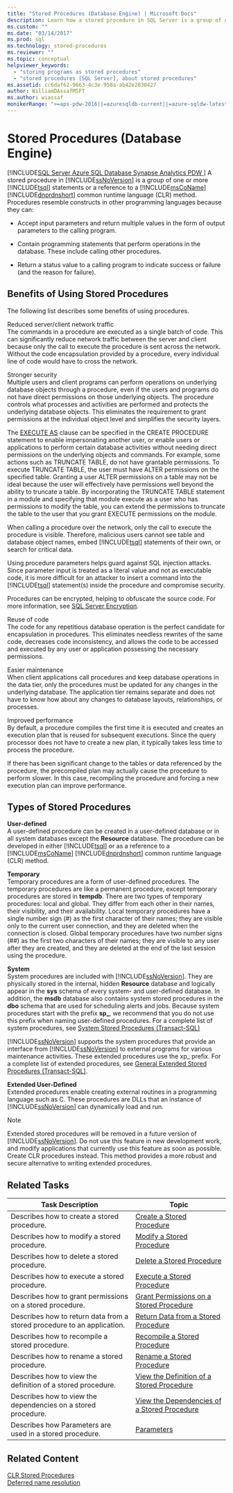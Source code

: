 ```yaml
---
title: "Stored Procedures (Database Engine) | Microsoft Docs"
description: Learn how a stored procedure in SQL Server is a group of one or more Transact-SQL statements or a reference to a .NET Framework common runtime language method.
ms.custom: ""
ms.date: "03/14/2017"
ms.prod: sql
ms.technology: stored-procedures
ms.reviewer: ""
ms.topic: conceptual
helpviewer_keywords: 
  - "storing programs as stored procedures"
  - "stored procedures [SQL Server], about stored procedures"
ms.assetid: cc6daf62-9663-4c3e-950a-ab42e2830427
author: WilliamDAssafMSFT
ms.author: wiassaf
monikerRange: ">=aps-pdw-2016||=azuresqldb-current||=azure-sqldw-latest||>=sql-server-2016||>=sql-server-linux-2017||=azuresqldb-mi-current"
---
```

# Stored Procedures (Database Engine)
[!INCLUDE[SQL Server Azure SQL Database Synapse Analytics PDW ](../../includes/applies-to-version/sql-asdb-asdbmi-asa-pdw.md)]
  A stored procedure in [!INCLUDE[ssNoVersion](../../includes/ssnoversion-md.md)] is a group of one or more [!INCLUDE[tsql](../../includes/tsql-md.md)] statements or a reference to a [!INCLUDE[msCoName](../../includes/msconame-md.md)] [!INCLUDE[dnprdnshort](../../includes/dnprdnshort-md.md)] common runtime language (CLR) method. Procedures resemble constructs in other programming languages because they can:  
  
-   Accept input parameters and return multiple values in the form of output parameters to the calling program.  
  
-   Contain programming statements that perform operations in the database. These include calling other procedures.  
  
-   Return a status value to a calling program to indicate success or failure (and the reason for failure).  
  
## Benefits of Using Stored Procedures  
 The following list describes some benefits of using procedures.  
  
 Reduced server/client network traffic  
 The commands in a procedure are executed as a single batch of code. This can significantly reduce network traffic between the server and client because only the call to execute the procedure is sent across the network. Without the code encapsulation provided by a procedure, every individual line of code would have to cross the network.  
  
 Stronger security  
 Multiple users and client programs can perform operations on underlying database objects through a procedure, even if the users and programs do not have direct permissions on those underlying objects. The procedure controls what processes and activities are performed and protects the underlying database objects. This eliminates the requirement to grant permissions at the individual object level and simplifies the security layers.  
  
 The [EXECUTE AS](../../t-sql/statements/execute-as-clause-transact-sql.md) clause can be specified in the CREATE PROCEDURE statement to enable impersonating another user, or enable users or applications to perform certain database activities without needing direct permissions on the underlying objects and commands. For example, some actions such as TRUNCATE TABLE, do not have grantable permissions. To execute TRUNCATE TABLE, the user must have ALTER permissions on the specified table. Granting a user ALTER permissions on a table may not be ideal because the user will effectively have permissions well beyond the ability to truncate a table. By incorporating the TRUNCATE TABLE statement in a module and specifying that module execute as a user who has permissions to modify the table, you can extend the permissions to truncate the table to the user that you grant EXECUTE permissions on the module.  
  
 When calling a procedure over the network, only the call to execute the procedure is visible. Therefore, malicious users cannot see table and database object names, embed [!INCLUDE[tsql](../../includes/tsql-md.md)] statements of their own, or search for critical data.  
  
 Using procedure parameters helps guard against SQL injection attacks. Since parameter input is treated as a literal value and not as executable code, it is more difficult for an attacker to insert a command into the [!INCLUDE[tsql](../../includes/tsql-md.md)] statement(s) inside the procedure and compromise security.  
  
 Procedures can be encrypted, helping to obfuscate the source code. For more information, see [SQL Server Encryption](../../relational-databases/security/encryption/sql-server-encryption.md).  
  
 Reuse of code  
 The code for any repetitious database operation is the perfect candidate for encapsulation in procedures. This eliminates needless rewrites of the same code, decreases code inconsistency, and allows the code to be accessed and executed by any user or application possessing the necessary permissions.  
  
 Easier maintenance  
 When client applications call procedures and keep database operations in the data tier, only the procedures must be updated for any changes in the underlying database. The application tier remains separate and does not have to know how about any changes to database layouts, relationships, or processes.  
  
 Improved performance  
 By default, a procedure compiles the first time it is executed and creates an execution plan that is reused for subsequent executions. Since the query processor does not have to create a new plan, it typically takes less time to process the procedure.  
  
 If there has been significant change to the tables or data referenced by the procedure, the precompiled plan may actually cause the procedure to perform slower. In this case, recompiling the procedure and forcing a new execution plan can improve performance.  
  
## Types of Stored Procedures  

 **User-defined**  
 A user-defined procedure can be created in a user-defined database or in all system databases except the **Resource** database. The procedure can be developed in either [!INCLUDE[tsql](../../includes/tsql-md.md)] or as a reference to a [!INCLUDE[msCoName](../../includes/msconame-md.md)] [!INCLUDE[dnprdnshort](../../includes/dnprdnshort-md.md)] common runtime language (CLR) method.  
  
 **Temporary**  
 Temporary procedures are a form of user-defined procedures. The temporary procedures are like a permanent procedure, except temporary procedures are stored in **tempdb**. There are two types of temporary procedures: local and global. They differ from each other in their names, their visibility, and their availability. Local temporary procedures have a single number sign (#) as the first character of their names; they are visible only to the current user connection, and they are deleted when the connection is closed. Global temporary procedures have two number signs (##) as the first two characters of their names; they are visible to any user after they are created, and they are deleted at the end of the last session using the procedure.  
  
 **System**  
 System procedures are included with [!INCLUDE[ssNoVersion](../../includes/ssnoversion-md.md)]. They are physically stored in the internal, hidden **Resource** database and logically appear in the **sys** schema of every system- and user-defined database. In addition, the **msdb** database also contains system stored procedures in the **dbo** schema that are used for scheduling alerts and jobs. Because system procedures start with the prefix **sp_**, we recommend that you do not use this prefix when naming user-defined procedures. For a complete list of system procedures, see [System Stored Procedures &#40;Transact-SQL&#41;](../../relational-databases/system-stored-procedures/system-stored-procedures-transact-sql.md)  
  
 [!INCLUDE[ssNoVersion](../../includes/ssnoversion-md.md)] supports the system procedures that provide an interface from [!INCLUDE[ssNoVersion](../../includes/ssnoversion-md.md)] to external programs for various maintenance activities. These extended procedures use the xp_ prefix. For a complete list of extended procedures, see [General Extended Stored Procedures &#40;Transact-SQL&#41;](../../relational-databases/system-stored-procedures/general-extended-stored-procedures-transact-sql.md).  
  
 **Extended User-Defined**  
 Extended procedures enable creating external routines in a programming language such as C. These procedures are DLLs that an instance of [!INCLUDE[ssNoVersion](../../includes/ssnoversion-md.md)] can dynamically load and run.  
  
> [!NOTE]  
>  Extended stored procedures will be removed in a future version of [!INCLUDE[ssNoVersion](../../includes/ssnoversion-md.md)]. Do not use this feature in new development work, and modify applications that currently use this feature as soon as possible. Create CLR procedures instead. This method provides a more robust and secure alternative to writing extended procedures.  
  
## Related Tasks  
  
| Task Description | Topic |
| ---------------- | ----- |
|Describes how to create a stored procedure.|[Create a Stored Procedure](../../relational-databases/stored-procedures/create-a-stored-procedure.md)|  
|Describes how to modify a stored procedure.|[Modify a Stored Procedure](../../relational-databases/stored-procedures/modify-a-stored-procedure.md)|  
|Describes how to delete a stored procedure.|[Delete a Stored Procedure](../../relational-databases/stored-procedures/delete-a-stored-procedure.md)|  
|Describes how to execute a stored procedure.|[Execute a Stored Procedure](../../relational-databases/stored-procedures/execute-a-stored-procedure.md)|  
|Describes how to grant permissions on a stored procedure.|[Grant Permissions on a Stored Procedure](../../relational-databases/stored-procedures/grant-permissions-on-a-stored-procedure.md)|  
|Describes how to return data from a stored procedure to an application.|[Return Data from a Stored Procedure](../../relational-databases/stored-procedures/return-data-from-a-stored-procedure.md)|  
|Describes how to recompile a stored procedure.|[Recompile a Stored Procedure](../../relational-databases/stored-procedures/recompile-a-stored-procedure.md)|  
|Describes how to rename a stored procedure.|[Rename a Stored Procedure](../../relational-databases/stored-procedures/rename-a-stored-procedure.md)|  
|Describes how to view the definition of a stored procedure.|[View the Definition of a Stored Procedure](../../relational-databases/stored-procedures/view-the-definition-of-a-stored-procedure.md)|  
|Describes how to view the dependencies on a stored procedure.|[View the Dependencies of a Stored Procedure](../../relational-databases/stored-procedures/view-the-dependencies-of-a-stored-procedure.md)|  
|Describes how Parameters are used in a stored procedure.|[Parameters](../../relational-databases/stored-procedures/parameters.md)|  
  
## Related Content  
 [CLR Stored Procedures](/dotnet/framework/data/adonet/sql/clr-stored-procedures)  
 [Deferred name resolution](../../t-sql/statements/create-trigger-transact-sql.md#deferred-name-resolution)
